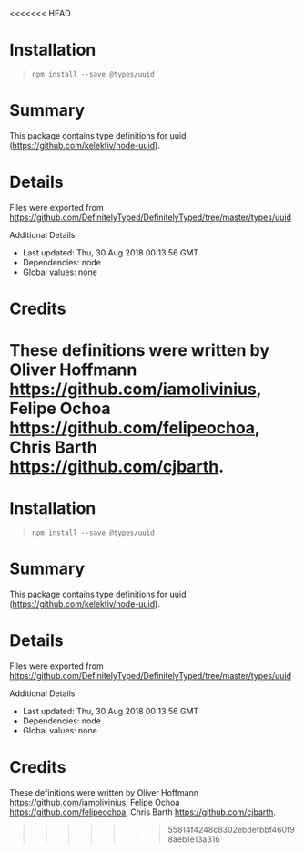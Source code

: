 <<<<<<< HEAD
# Installation
> `npm install --save @types/uuid`

# Summary
This package contains type definitions for uuid (https://github.com/kelektiv/node-uuid).

# Details
Files were exported from https://github.com/DefinitelyTyped/DefinitelyTyped/tree/master/types/uuid

Additional Details
 * Last updated: Thu, 30 Aug 2018 00:13:56 GMT
 * Dependencies: node
 * Global values: none

# Credits
These definitions were written by Oliver Hoffmann <https://github.com/iamolivinius>, Felipe Ochoa <https://github.com/felipeochoa>, Chris Barth <https://github.com/cjbarth>.
=======
# Installation
> `npm install --save @types/uuid`

# Summary
This package contains type definitions for uuid (https://github.com/kelektiv/node-uuid).

# Details
Files were exported from https://github.com/DefinitelyTyped/DefinitelyTyped/tree/master/types/uuid

Additional Details
 * Last updated: Thu, 30 Aug 2018 00:13:56 GMT
 * Dependencies: node
 * Global values: none

# Credits
These definitions were written by Oliver Hoffmann <https://github.com/iamolivinius>, Felipe Ochoa <https://github.com/felipeochoa>, Chris Barth <https://github.com/cjbarth>.
>>>>>>> 55814f4248c8302ebdefbbf460f98aeb1e13a316
